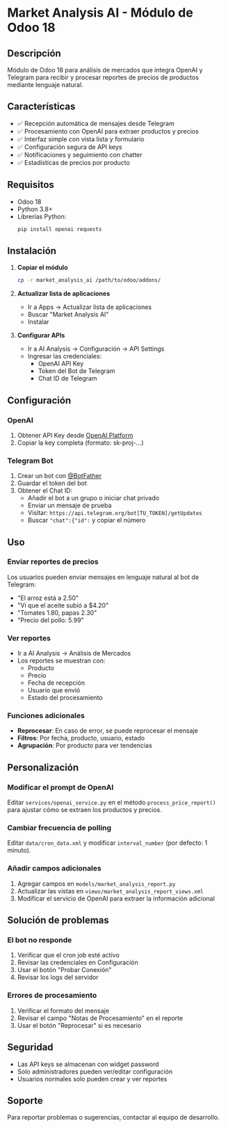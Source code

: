 # Market Analysis AI - Módulo de Odoo 18

## Descripción
Módulo de Odoo 18 para análisis de mercados que integra OpenAI y Telegram para recibir y procesar reportes de precios de productos mediante lenguaje natural.

## Características
- ✅ Recepción automática de mensajes desde Telegram
- ✅ Procesamiento con OpenAI para extraer productos y precios
- ✅ Interfaz simple con vista lista y formulario
- ✅ Configuración segura de API keys
- ✅ Notificaciones y seguimiento con chatter
- ✅ Estadísticas de precios por producto

## Requisitos
- Odoo 18
- Python 3.8+
- Librerías Python:
  ```bash
  pip install openai requests
  ```

## Instalación

1. **Copiar el módulo**
   ```bash
   cp -r market_analysis_ai /path/to/odoo/addons/
   ```

2. **Actualizar lista de aplicaciones**
   - Ir a Apps → Actualizar lista de aplicaciones
   - Buscar "Market Analysis AI"
   - Instalar

3. **Configurar APIs**
   - Ir a AI Analysis → Configuración → API Settings
   - Ingresar las credenciales:
     - OpenAI API Key
     - Token del Bot de Telegram
     - Chat ID de Telegram

## Configuración

### OpenAI
1. Obtener API Key desde [OpenAI Platform](https://platform.openai.com/api-keys)
2. Copiar la key completa (formato: sk-proj-...)

### Telegram Bot
1. Crear un bot con [@BotFather](https://t.me/BotFather)
2. Guardar el token del bot
3. Obtener el Chat ID:
   - Añadir el bot a un grupo o iniciar chat privado
   - Enviar un mensaje de prueba
   - Visitar: `https://api.telegram.org/bot[TU_TOKEN]/getUpdates`
   - Buscar `"chat":{"id":` y copiar el número

## Uso

### Enviar reportes de precios
Los usuarios pueden enviar mensajes en lenguaje natural al bot de Telegram:
- "El arroz está a 2.50"
- "Vi que el aceite subió a $4.20"
- "Tomates 1.80, papas 2.30"
- "Precio del pollo: 5.99"

### Ver reportes
- Ir a AI Analysis → Análisis de Mercados
- Los reportes se muestran con:
  - Producto
  - Precio
  - Fecha de recepción
  - Usuario que envió
  - Estado del procesamiento

### Funciones adicionales
- **Reprocesar**: En caso de error, se puede reprocesar el mensaje
- **Filtros**: Por fecha, producto, usuario, estado
- **Agrupación**: Por producto para ver tendencias


## Personalización

### Modificar el prompt de OpenAI
Editar `services/openai_service.py` en el método `process_price_report()` para ajustar cómo se extraen los productos y precios.

### Cambiar frecuencia de polling
Editar `data/cron_data.xml` y modificar `interval_number` (por defecto: 1 minuto).

### Añadir campos adicionales
1. Agregar campos en `models/market_analysis_report.py`
2. Actualizar las vistas en `views/market_analysis_report_views.xml`
3. Modificar el servicio de OpenAI para extraer la información adicional

## Solución de problemas

### El bot no responde
1. Verificar que el cron job esté activo
2. Revisar las credenciales en Configuración
3. Usar el botón "Probar Conexión"
4. Revisar los logs del servidor

### Errores de procesamiento
1. Verificar el formato del mensaje
2. Revisar el campo "Notas de Procesamiento" en el reporte
3. Usar el botón "Reprocesar" si es necesario

## Seguridad
- Las API keys se almacenan con widget password
- Solo administradores pueden ver/editar configuración
- Usuarios normales solo pueden crear y ver reportes

## Soporte
Para reportar problemas o sugerencias, contactar al equipo de desarrollo.